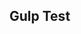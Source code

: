 <!-- MD DATOTEKA IMA SOVJU SINTAKSU, heshje glavni naslov, hesh hesh je podnaslov i ttd. -->
## Gulp Test